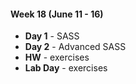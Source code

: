 #### Week 18 (June 11 - 16)
* **Day 1** - SASS
* **Day 2** - Advanced SASS
* **HW** - exercises
* **Lab Day** - exercises